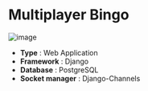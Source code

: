 # Multiplayer Bingo

![image](https://user-images.githubusercontent.com/51152254/168485318-4a21ce31-d761-421b-a36e-746a7eaf34fd.png)


- **Type** : Web Application
- **Framework** : Django
- **Database** : PostgreSQL
- **Socket manager** : Django-Channels
